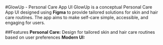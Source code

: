 #GlowUp - Personal Care App UI
GlowUp is a conceptual Personal Care App UI designed using **Figma** to provide tailored solutions for skin and hair care routines. The app aims to make self-care simple, accessible, and engaging for users.

##Features
**Personal Care:** Design for tailored skin and hair care routines based on user preferences
**Modern UI:** 

